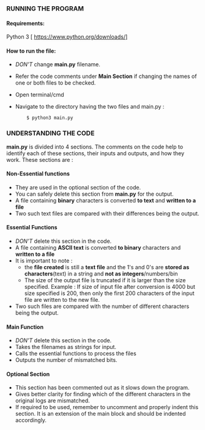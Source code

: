 ### RUNNING THE PROGRAM

#### Requirements:

Python 3 [ https://www.python.org/downloads/]

#### How to run the file:
* <i>DON'T</i> change <b>main.py</b> filename.
* Refer the code comments under <b>Main Section</b> if changing the names of one or both files to be checked.
* Open terminal/cmd
* Navigate to the directory having the two files and main.py :

          $ python3 main.py

### UNDERSTANDING THE CODE
<b>main.py</b> is divided into 4 sections. The comments on the code help to identify each of these sections, their inputs and outputs, and how they work.
These sections are :

#### Non-Essential functions
* They are used in the optional section of the code.
* You can safely delete this section from <b>main.py</b> for the output.
* A file containing <b>binary</b> characters is converted <b>to text</b> and <b>written to a file</b>
* Two such text files are compared with their differences being the output.

#### Essential Functions
* <i>DON'T</i> delete this section in the code.
* A file containing <b>ASCII text</b> is converted <b>to binary</b> characters and <b>written to a file</b>
* It is important to note :
  - the <b>file created</b> is still a <b>text file</b> and the 1's and 0's are <b>stored as characters</b>(text) in a string and <b>not as integers</b>/numbers/bin
  - The size of the output file is truncated if it is larger than the size specified. Example : If size of input file after conversion is 4000 but size specified is 200, then only the first 200 characters of the input file are written to the new file.
* Two such files are compared with the number of different characters being the output.

#### Main Function
* <i>DON'T</i> delete this section in the code.
* Takes the filenames as strings for input.
* Calls the essential functions to process the files
* Outputs the number of mismatched bits.

#### Optional Section
* This section has been commented out as it slows down the program.
* Gives better clarity for finding which of the different characters in the original logs are mismatched.
* If required to be used, remember to uncomment and properly indent this section. It is an extension of the main block and should be indented accordingly.
